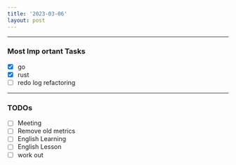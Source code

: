 ```yaml
---
title: '2023-03-06'
layout: post
---
```


---

### Most Imp ortant Tasks

- [x] go
- [x] rust
- [ ] redo log refactoring

---

### TODOs

- [ ] Meeting
- [ ] Remove old metrics
- [ ] English Learning
- [ ] English Lesson
- [ ] work out
